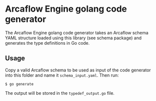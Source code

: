 # Arcaflow Engine golang code generator

The Arcaflow Engine golang code generator takes an Arcaflow schema YAML structure loaded using this library (see schema package) and generates the type definitions in Go code.

## Usage

Copy a valid Arcaflow schema to be used as input of the code generator into this folder and name it `schema_input.yaml`. Then run:

```
$ go generate
```

The output will be stored in the `typedef_output.go` file.